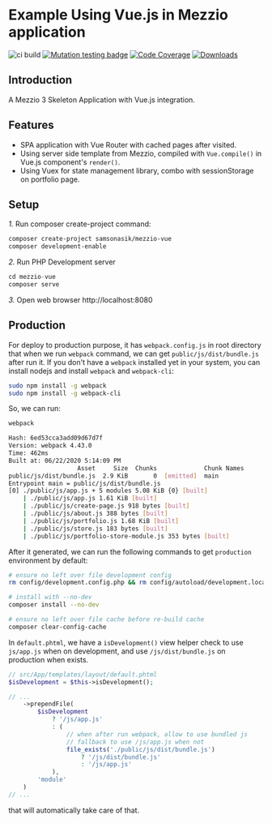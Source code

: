 # Example Using Vue.js in Mezzio application

![ci build](https://github.com/samsonasik/mezzio-vue/workflows/ci%20build/badge.svg)
[![Mutation testing badge](https://img.shields.io/endpoint?style=flat&url=https%3A%2F%2Fbadge-api.stryker-mutator.io%2Fgithub.com%2Fsamsonasik%2Fmezzio-vue%2Fmaster)](https://dashboard.stryker-mutator.io/reports/github.com/samsonasik/mezzio-vue/master)
[![Code Coverage](https://codecov.io/gh/samsonasik/mezzio-vue/branch/master/graph/badge.svg)](https://codecov.io/gh/samsonasik/mezzio-vue)
[![Downloads](https://poser.pugx.org/samsonasik/mezzio-vue/downloads)](https://packagist.org/packages/samsonasik/mezzio-vue)

Introduction
------------

A Mezzio 3 Skeleton Application with Vue.js integration.

Features
--------

- SPA application with Vue Router with cached pages after visited.
- Using server side template from Mezzio, compiled with `Vue.compile()` in Vue.js component's `render()`.
- Using Vuex for state management library, combo with sessionStorage on portfolio page.

## Setup

*1.* Run composer create-project command:

```bash
composer create-project samsonasik/mezzio-vue
composer development-enable
```

*2.* Run PHP Development server

```php
cd mezzio-vue
composer serve
```

*3.* Open web browser http://localhost:8080

## Production

For deploy to production purpose, it has `webpack.config.js` in root directory that when we run `webpack` command, we can get `public/js/dist/bundle.js` after run it. If you don't have a `webpack` installed yet in your system, you can install nodejs and install `webpack` and `webpack-cli`:

```bash
sudo npm install -g webpack
sudo npm install -g webpack-cli
```

So, we can run:

```bash
webpack

Hash: 6ed53cca3add09d67d7f
Version: webpack 4.43.0
Time: 462ms
Built at: 06/22/2020 5:14:09 PM
                   Asset     Size  Chunks             Chunk Names
public/js/dist/bundle.js  2.9 KiB       0  [emitted]  main
Entrypoint main = public/js/dist/bundle.js
[0] ./public/js/app.js + 5 modules 5.08 KiB {0} [built]
    | ./public/js/app.js 1.61 KiB [built]
    | ./public/js/create-page.js 918 bytes [built]
    | ./public/js/about.js 388 bytes [built]
    | ./public/js/portfolio.js 1.68 KiB [built]
    | ./public/js/store.js 183 bytes [built]
    | ./public/js/portfolio-store-module.js 353 bytes [built]
```

After it generated, we can run the following commands to get `production` environment by default:

```bash
# ensure no left over file development config
rm config/development.config.php && rm config/autoload/development.local.php

# install with --no-dev
composer install --no-dev

# ensure no left over file cache before re-build cache
composer clear-config-cache
```

In `default.phtml`, we have a `isDevelopment()` view helper check to use `js/app.js` when on development, and use `/js/dist/bundle.js` on production when exists.

```php
// src/App/templates/layout/default.phtml
$isDevelopment = $this->isDevelopment();

// ...
    ->prependFile(
        $isDevelopment
            ? '/js/app.js'
            : (
                // when after run webpack, allow to use bundled js
                // fallback to use /js/app.js when not
                file_exists('./public/js/dist/bundle.js')
                    ? '/js/dist/bundle.js'
                    : '/js/app.js'
            ),
        'module'
    )
// ...
```

that will automatically take care of that.